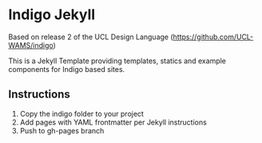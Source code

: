 # Indigo Jekyll

Based on release 2 of the UCL Design Language (https://github.com/UCL-WAMS/indigo)

This is a Jekyll Template providing templates, statics and example components for Indigo based sites.

## Instructions

1. Copy the indigo folder to your project
2. Add pages with YAML frontmatter per Jekyll instructions
3. Push to gh-pages branch
